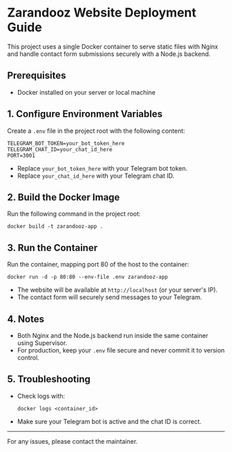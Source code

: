 # Zarandooz Website Deployment Guide

This project uses a single Docker container to serve static files with Nginx and handle contact form submissions securely with a Node.js backend.

## Prerequisites

- Docker installed on your server or local machine

## 1. Configure Environment Variables

Create a `.env` file in the project root with the following content:

```
TELEGRAM_BOT_TOKEN=your_bot_token_here
TELEGRAM_CHAT_ID=your_chat_id_here
PORT=3001
```

- Replace `your_bot_token_here` with your Telegram bot token.
- Replace `your_chat_id_here` with your Telegram chat ID.

## 2. Build the Docker Image

Run the following command in the project root:

```
docker build -t zarandooz-app .
```

## 3. Run the Container

Run the container, mapping port 80 of the host to the container:

```
docker run -d -p 80:80 --env-file .env zarandooz-app
```

- The website will be available at `http://localhost` (or your server's IP).
- The contact form will securely send messages to your Telegram.

## 4. Notes

- Both Nginx and the Node.js backend run inside the same container using Supervisor.
- For production, keep your `.env` file secure and never commit it to version control.

## 5. Troubleshooting

- Check logs with:
  ```
  docker logs <container_id>
  ```
- Make sure your Telegram bot is active and the chat ID is correct.

---

For any issues, please contact the maintainer.
